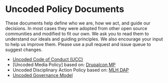 # Uncoded Policy Documents

These documents help define who we are, how we act, and guide our decisions.  In most cases they were adopted from other open source communities and modified to fit our own.  We ask you to read them to understand our ideals and guiding principles.  We also encourage your input to help us improve them.  Please use a pull request and issue queue to suggest changes.


* [Uncoded Code of Conduct (UCC)](https://github.com/uncodedlb/code-of-conduct/blob/master/UCC.md)
* [Uncoded Media Policy] based on: [Drupalcon MP](https://events.drupal.org/losangeles2015/media-policy)
* Uncoded Disciplinary Action Policy based on: [MLH DAP](http://static.mlh.io/docs/disciplinary-action-policy.pdf)
* [Uncoded Governance Model](https://docs.google.com/document/d/1dErDFUDNSVpfPvm76HIkE6KSlutSKuN8skmVjecINqE/edit?usp=sharing)
